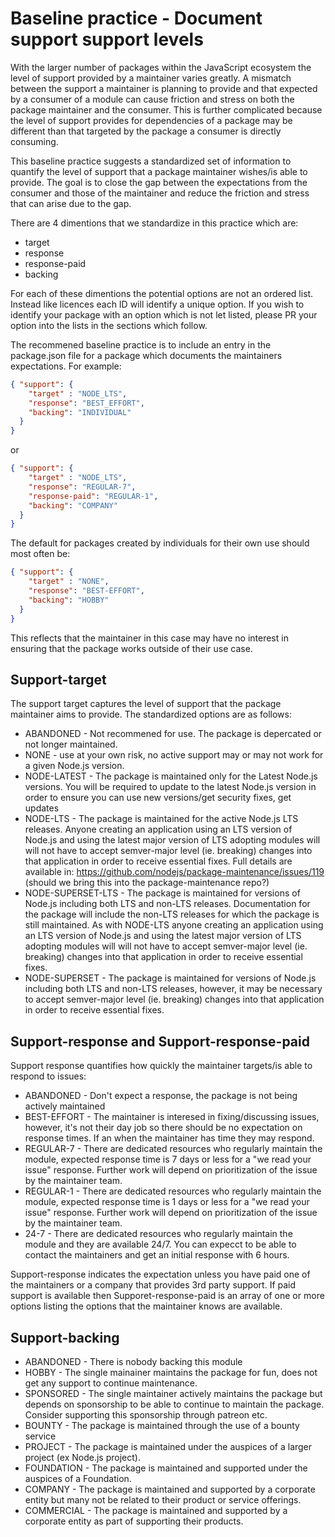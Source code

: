 # Baseline practice - Document support support levels

With the larger number of packages within the JavaScript ecosystem the level of
support provided by a maintainer varies greatly.  A mismatch between the
support a maintainer is planning to provide and that expected by a consumer of
a module can cause friction and stress on both the package maintainer and
the consumer. This is further complicated because the level of support
provides for dependencies of a package may be different than that
targeted by the package a consumer is directly consuming.

This baseline practice suggests a standardized set of information to
quantify the level of support that a package maintainer wishes/is able to
provide. The goal is to close the gap between the expectations from the
consumer and those of the maintainer and reduce the friction and stress
that can arise due to the gap.

There are 4 dimentions that we standardize in this practice which are:  

* target
* response
* response-paid
* backing

For each of these dimentions the potential options are not an ordered list.
Instead like licences each ID will identify a unique option. If you wish to
identify your package with an option which is not let listed, please PR your
option into the lists in the sections which follow.

The recommened baseline practice is to include an entry in the package.json
file for a package which documents the maintainers expectations. For example:

```json
{ "support": {
    "target" : "NODE_LTS",
    "response": "BEST_EFFORT",
    "backing": "INDIVIDUAL"
  }
}
```

or

```json
{ "support": {
    "target" : "NODE_LTS",
    "response": "REGULAR-7",
    "response-paid": "REGULAR-1",
    "backing": "COMPANY"
  }
}
```

The default for packages created by individuals for their own use should most often be:

```json
{ "support": {
    "target" : "NONE",
    "response": "BEST-EFFORT",
    "backing": "HOBBY"
  }
}
```

This reflects that the maintainer in this case may have no interest in ensuring that the package works
outside of their use case.

## Support-target

The support target captures the level of support that the package maintainer
aims to provide.  The standardized options are as follows:

* ABANDONED - Not recommened for use. The package is depercated or not longer maintained.
* NONE - use at your own risk, no active support may or may not work for a given Node.js version.
* NODE-LATEST - The package is maintained only for the Latest Node.js versions. You will be required to update
  to the latest Node.js version in order to ensure you can use new versions/get security fixes, get updates
* NODE-LTS - The package is maintained for the active Node.js LTS releases. Anyone creating an application
  using an LTS version of Node.js and using the latest major version of LTS adopting modules will will not
  have to accept semver-major level (ie. breaking) changes into that application in order to receive essential fixes.
  Full details are available in: https://github.com/nodejs/package-maintenance/issues/119
  (should we bring this into the package-maintenance repo?)
* NODE-SUPERSET-LTS - The package is maintained for versions of Node.js including both LTS and non-LTS releases. Documentation
  for the package will include the non-LTS releases for which the package is still maintained. As with NODE-LTS 
  anyone creating an application using an LTS version of Node.js and using the latest major version of LTS
  adopting modules will will not have to accept semver-major level (ie. breaking) changes into that
  application in order to receive essential fixes.
* NODE-SUPERSET - The package is maintained for versions of Node.js including both LTS and non-LTS releases, however, it
  may be necessary to accept semver-major level (ie. breaking) changes into that application in order to receive essential fixes.
  
## Support-response and Support-response-paid

Support response quantifies how quickly the maintainer targets/is able to respond to issues:

* ABANDONED - Don't expect a response, the package is not being actively maintained
* BEST-EFFORT - The maintainer is interesed in fixing/discussing issues, however, it's not their day job so there should be 
  no expectation on response times. If an when the maintainer has time they may respond.
* REGULAR-7 - There are dedicated resources who regularly maintain the module, expected response time is 7 days or less for
  a "we read your issue" response. Further work will depend on prioritization of the issue by the maintainer team.
* REGULAR-1 - There are dedicated resources who regularly maintain the module, expected response time is 1 days or less for
  a "we read your issue" response. Further work will depend on prioritization of the issue by the maintainer team.
* 24-7 - There are dedicated resources who regularly maintain the module and they are available 24/7. You can expecct to 
  be able to contact the maintainers and get an initial response with 6 hours.
   
 Support-response indicates the expectation unless you have paid one of the maintainers or a company that provides
 3rd party support. If paid support is available then Supporet-response-paid is an array of one or more options listing the
 options that the maintainer knows are available.
 
 ## Support-backing
 
 * ABANDONED - There is nobody backing this module
 * HOBBY - The single mainainer maintains the package for fun, does not get any support to continue maintenance.
 * SPONSORED - The single maintainer actively maintains the package but depends on sponsorship to be able to continue to
   maintain the package. Consider supporting this sponsorship through patreon etc.
 * BOUNTY - The package is maintained through the use of a bounty service
 * PROJECT - The package is maintained under the auspices of a larger project (ex Node.js project).
 * FOUNDATION - The package is maintained and supported under the auspices of a Foundation.
 * COMPANY - The package is maintained and supported by a corporate entity but many not be related
   to their product or service offerings.
 * COMMERCIAL - The package is maintained and supported by a corporate entity as part of supporting their products.
